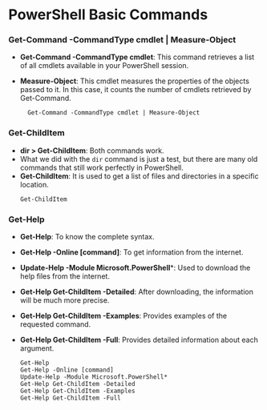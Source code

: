 # PowerShell Basic Commands

### Get-Command -CommandType cmdlet | Measure-Object

- **Get-Command -CommandType cmdlet**: This command retrieves a list of all cmdlets available in your PowerShell session.
- **Measure-Object**: This cmdlet measures the properties of the objects passed to it. In this case, it counts the number of cmdlets retrieved by Get-Command.

  ```
    Get-Command -CommandType cmdlet | Measure-Object
  ```

### Get-ChildItem

- **dir > Get-ChildItem**: Both commands work.
- What we did with the `dir` command is just a test, but there are many old commands that still work perfectly in PowerShell.
- **Get-ChildItem**: It is used to get a list of files and directories in a specific location.
    ```
    Get-ChildItem
  ```

### Get-Help

- **Get-Help**: To know the complete syntax.
- **Get-Help -Online [command]**: To get information from the internet.
- **Update-Help -Module Microsoft.PowerShell***: Used to download the help files from the internet.
- **Get-Help Get-ChildItem -Detailed**: After downloading, the information will be much more precise.
- **Get-Help Get-ChildItem -Examples**: Provides examples of the requested command.
- **Get-Help Get-ChildItem -Full**: Provides detailed information about each argument.

    ```
    Get-Help
    Get-Help -Online [command]
    Update-Help -Module Microsoft.PowerShell*
    Get-Help Get-ChildItem -Detailed
    Get-Help Get-ChildItem -Examples
    Get-Help Get-ChildItem -Full
  ```

